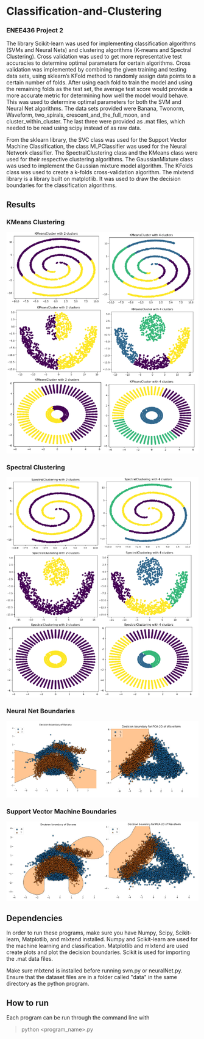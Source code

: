 # Classification-and-Clustering
### ENEE436 Project 2

The library Scikit-learn was used for implementing classification algorithms (SVMs and Neural Nets) and clustering algorithms (K-means and Spectral Clustering). Cross validation was used to get more representative test accuracies to determine optimal parameters for certain algorithms. Cross validation was implemented by combining the given training and testing data sets, using sklearn’s KFold method to randomly assign data points to a certain number of folds. After using each fold to train the model and using the remaining folds as the test set, the average test score would provide a more accurate metric for determining how well the model would behave. This was used to determine optimal parameters for both the SVM and Neural Net algorithms. The data sets provided were Banana, Twonorm, Waveform, two_spirals, crescent_and_the_full_moon, and cluster_within_cluster. The last three were provided as .mat files, which needed to be read using scipy instead of as raw data.

From the sklearn library, the SVC class was used for the Support Vector Machine Classification, the class MLPClassifier was used for the Neural Network classifier. The SpectralClustering class and the KMeans class were used for their respective clustering algorithms. The GaussianMixture class was used to implement the Gaussian mixture model algorithm. The KFolds class was used to create a k-folds cross-validation algorithm. The mlxtend library is a library built on matplotlib. It was used to draw the decision boundaries for the classification algorithms.

## Results
### KMeans Clustering
![K Means Clustering](https://github.com/prchandr/Classification-and-Clustering/blob/main/images/kMeansClustering.png?raw=true)

### Spectral Clustering
![Spectral Clustering](https://github.com/prchandr/Classification-and-Clustering/blob/main/images/spectralClustering.png?raw=true)

### Neural Net Boundaries
![Neural Net Boundary](https://github.com/prchandr/Classification-and-Clustering/blob/main/images/neuralNetBoundaries.png?raw=true)

### Support Vector Machine Boundaries
![SVM Boundary](https://github.com/prchandr/Classification-and-Clustering/blob/main/images/svmBoundaries.png?raw=true)

## Dependencies
In order to run these programs, make sure you have Numpy, Scipy, Scikit-learn, Matplotlib, and mlxtend installed. Numpy and Scikit-learn are used for the machine learning and classification. Matplotlib and mlxtend are used create plots and plot the decision boundaries. Scikit is used for importing the .mat data files.

Make sure mlxtend is installed before running svm.py or neuralNet.py. Ensure that the dataset files are in a folder called "data" in the same directory as the python program.

## How to run
Each program can be run through the command line with
> python <program_name>.py

